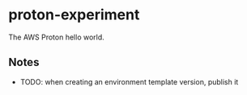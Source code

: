 # proton-experiment

The AWS Proton hello world.

## Notes

* TODO: when creating an environment template version, publish it
